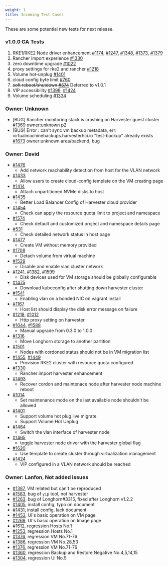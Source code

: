```yaml
---
weight: 1
title: Incoming Test Cases
---
```

These are some potential new tests for next release.

### v1.0.0 GA Tests
1. RKE1/RKE2 Node driver enhancement [#1174](https://github.com/harvester/harvester/issues/1174), [#1247](https://github.com/harvester/harvester/issues/1247), [#1348](https://github.com/harvester/harvester/issues/1348), [#1373](https://github.com/harvester/harvester/issues/1373), [#1379](https://github.com/harvester/harvester/issues/1379)
1. Rancher import experience [#1330](https://github.com/harvester/harvester/issues/1330)
1. zero downtime upgrade [#1022](https://github.com/harvester/harvester/issues/1022)
1. proxy settings for rke2 and rancher [#1218](https://github.com/harvester/harvester/issues/1218)
1. Volume hot-unplug [#1401](https://github.com/harvester/harvester/issues/1401)
1. cloud config byte limit [#760](https://github.com/harvester/harvester/issues/760)
1. ~~soft reboot/shutdown [#574](https://github.com/harvester/harvester/issues/574)~~ Deferred to v1.0.1
1. VIP accessibility [#1398](https://github.com/harvester/harvester/issues/1398), [#1424](https://github.com/harvester/harvester/issues/1424)
1. Volume scheduling [#1334](https://github.com/harvester/harvester/issues/1334)

### Owner: Unknown
- [BUG] Rancher monitoring stack is crashing on Harvester guest cluster  [#1369](https://github.com/harvester/harvester/issues/1369) owner:unknown p2
- [BUG] Error : can't sync vm backup metadata, err: virtualmachinebackups.harvesterhci.io \"test-backup\" already exists [#1673](https://github.com/harvester/harvester/issues/1673) owner:unknown area/backend, bug

### Owner: David
- [#1476](https://github.com/harvester/harvester/issues/1476) 
  - Add network reachability detection from host for the VLAN network
- [#1433](https://github.com/harvester/harvester/issues/1433) 
  - Allow users to create cloud-config template on the VM creating page
- [#1414](https://github.com/harvester/harvester/issues/1414)
  - Attach unpartitioned NVMe disks to host
- [#1435](https://github.com/harvester/harvester/issues/1435)
  - Better Load Balancer Config of Harvester cloud provider
- [#1454](https://github.com/harvester/harvester/issues/1454)
  - Check can apply the resource quota limit to project and namespace 
- [#1574](https://github.com/harvester/harvester/issues/1574)
  - Check default and customized project and namespace details page 
- [#531](https://github.com/harvester/harvester/issues/531)
  - Check detailed network status in host page
- [#1477](https://github.com/harvester/harvester/issues/1477)
  - Create VM without memory provided
- [#1708](https://github.com/harvester/harvester/issues/1708)
  - Detach volume from virtual machine
- [#1529](https://github.com/harvester/harvester/issues/1529)
  - Disable and enable vlan cluster network
- [#1241](https://github.com/harvester/harvester/issues/1241), [#1382](https://github.com/harvester/harvester/issues/1382), [#1599](https://github.com/harvester/harvester/issues/1599)
  - Disk devices used for VM storage should be globally configurable
- [#1475](https://github.com/harvester/harvester/issues/1475)
  - Download kubeconfig after shutting down harvester cluster
- [#1541](https://github.com/harvester/harvester/issues/1541)
  - Enabling vlan on a bonded NIC on vagrant install
- [#1167](https://github.com/harvester/harvester/issues/1167)
  - Host list should display the disk error message on failure
- [#1218](https://github.com/harvester/harvester/issues/1218), [#1012](https://github.com/harvester/harvester/issues/1012)
  - Http proxy setting on harvester 
- [#1644](https://github.com/harvester/harvester/issues/1644), [#1588](https://github.com/harvester/harvester/issues/1588)
  - Manual upgrade from 0.3.0 to 1.0.0
- [#1316](https://github.com/harvester/harvester/issues/1316)
  - Move Longhorn storage to another partition
- [#1501](https://github.com/harvester/harvester/issues/1501)
  - Nodes with cordoned status should not be in VM migration list
- [#1455](https://github.com/harvester/harvester/issues/1455), [#1449](https://github.com/harvester/harvester/issues/1449)
  - Provision RKE2 cluster with resource quota configured
- [#1330](https://github.com/harvester/harvester/issues/1330)
  - Rancher import harvester enhancement
- [#1493](https://github.com/harvester/harvester/issues/1493)
  - Recover cordon and maintenace node after harvester node machine reboot
- [#1014](https://github.com/harvester/harvester/issues/1014)
  - Set maintenance mode on the last available node shouldn't be allowed
- [#1401](https://github.com/harvester/harvester/issues/1401)
  - Support volume hot plug live migrate
  - Support Volume Hot Unplug
- [#1464](https://github.com/harvester/harvester/issues/1464)
  - Switch the vlan interface of harvester node
- [#1465](https://github.com/harvester/harvester/issues/1465)
  - toggle harvester node driver with the harvester global flag
- [#1620](https://github.com/harvester/harvester/issues/1620)
  - Use template to create cluster through virtualization management
- [#1424](https://github.com/harvester/harvester/issues/1424)
  - VIP configured in a VLAN network should be reached 


### Owner: Lanfon, Not added issues
- [#1387](https://github.com/harvester/harvester/issues/1387), VM related but can't be reproduced
- [#1583](https://github.com/harvester/harvester/issues/1583), bug of `yip` tool, not harvester
- [#1263](https://github.com/harvester/harvester/issues/1263), bug of Longhorn#3315, fixed after Longhorn v1.2.2
- [#1405](https://github.com/harvester/harvester/issues/1405), install config, typo on document
- [#1431](https://github.com/harvester/harvester/issues/1431), install config, lack document
- [#1453](https://github.com/harvester/harvester/issues/1453), UI's basic operation on VM page
- [#1269](https://github.com/harvester/harvester/issues/1269), UI's basic operation on Image page
- [#1612](https://github.com/harvester/harvester/issues/1612), regression Hosts No.1
- [#1253](https://github.com/harvester/harvester/issues/1253), regression Hosts No.1
- [#1376](https://github.com/harvester/harvester/issues/1376), regression VM No.71-76
- [#1386](https://github.com/harvester/harvester/issues/1386), regression VM No.28,53
- [#1376](https://github.com/harvester/harvester/issues/1376), regression VM No.71-76
- [#1360](https://github.com/harvester/harvester/issues/1360), regression Backup and Restore Negative No.4,5,14,15
- [#1304](https://github.com/harvester/harvester/issues/1304), regression UI No.5